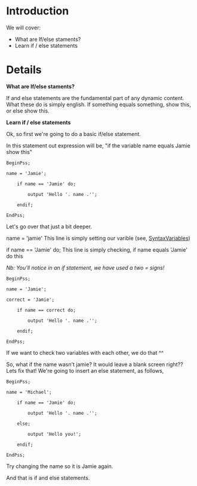# Introduction #

We will cover: <br />
- What are If/else staments? <br />
- Learn if / else statements <br />

# Details #

**What are If/else staments?**

If and else statements are the fundamental part of any dynamic content. What these do is simply english. If something equals something, show this, or else show this.

**Learn if / else statements**

Ok, so first we're going to do a basic if/else statement.

In this statement out expression will be, "if the variable name equals Jamie show this"

```
BeginPss;

name = 'Jamie';

	if name == 'Jamie' do;

		output 'Hello '. name .'';
		
	endif;

EndPss;

```

Let's go over that just a bit deeper.

name = 'jamie'
This line is simply setting our varible (see, [SyntaxVariables](SyntaxVariables.md))

if name == 'Jamie' do;
This line is simply checking, if name equals 'Jamie' do this

_Nb: You'll notice in an if statement, we have used a two = signs!_

```
BeginPss;

name = 'Jamie';

correct = 'Jamie';

	if name == correct do;

		output 'Hello '. name .'';
		
	endif;

EndPss;
```

If we want to check two variables with each other, we do that ^^

So, what if the name wasn't jamie? It would leave a blank screen right?? Lets fix that! We're going to insert an else statement, as follows,

```
BeginPss;

name = 'Michael';

	if name == 'Jamie' do;

		output 'Hello '. name .'';
		
	else;
	
		output 'Hello you!';
		
	endif;

EndPss;
```

Try changing the name so it is Jamie again.

And that is if and else statements.